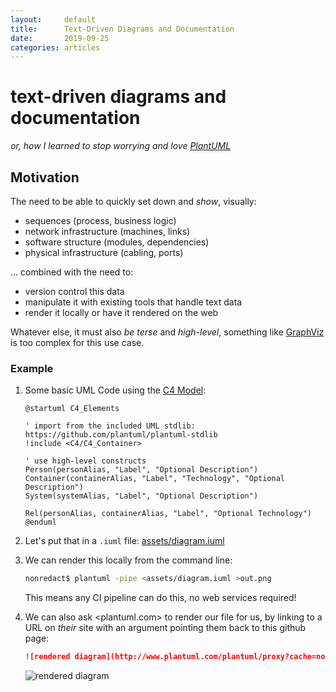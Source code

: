 ```yaml
---
layout:		default
title:		Text-Driven Diagrams and Documentation
date:		2019-09-25
categories: articles
---
```


# text-driven diagrams and documentation

*or, how I learned to stop worrying and love [PlantUML](http://plantuml.com/)*

## Motivation

The need to be able to quickly set down and *show*, visually:

- sequences (process, business logic)
- network infrastructure (machines, links)
- software structure (modules, dependencies)
- physical infrastructure (cabling, ports)

... combined with the need to:

- version control this data
- manipulate it with existing tools that handle text data
- render it locally or have it rendered on the web

Whatever else, it must also *be terse* and *high-level*,
something like [GraphViz](https://graphviz.org/) is too complex
for this use case.

### Example

1. Some basic UML Code using the [C4 Model](https://c4model.com/):
    ```uml
    @startuml C4_Elements

    ' import from the included UML stdlib: https://github.com/plantuml/plantuml-stdlib
    !include <C4/C4_Container>

    ' use high-level constructs
    Person(personAlias, "Label", "Optional Description")
    Container(containerAlias, "Label", "Technology", "Optional Description")
    System(systemAlias, "Label", "Optional Description")

    Rel(personAlias, containerAlias, "Label", "Optional Technology")
    @enduml
    ```

1. Let's put that in a `.iuml` file: [assets/diagram.iuml](../assets/diagram.iuml)

1. We can render this locally from the command line:
    ```bash
    nonredact$ plantuml -pipe <assets/diagram.iuml >out.png
    ```
    This means any CI pipeline can do this, no web services required!

1. We can also ask <plantuml.com> to render our file for us,
by linking to a URL on *their* site with an argument pointing them back
to this github page:
    ```markdown
    ![rendered diagram](http://www.plantuml.com/plantuml/proxy?cache=no&src=https://raw.github.com/siriobalmelli/nonredact/master/assets/diagram.iuml)
    ```
    ![rendered diagram](http://www.plantuml.com/plantuml/proxy?cache=no&src=https://raw.github.com/siriobalmelli/nonredact/master/assets/diagram.iuml)
